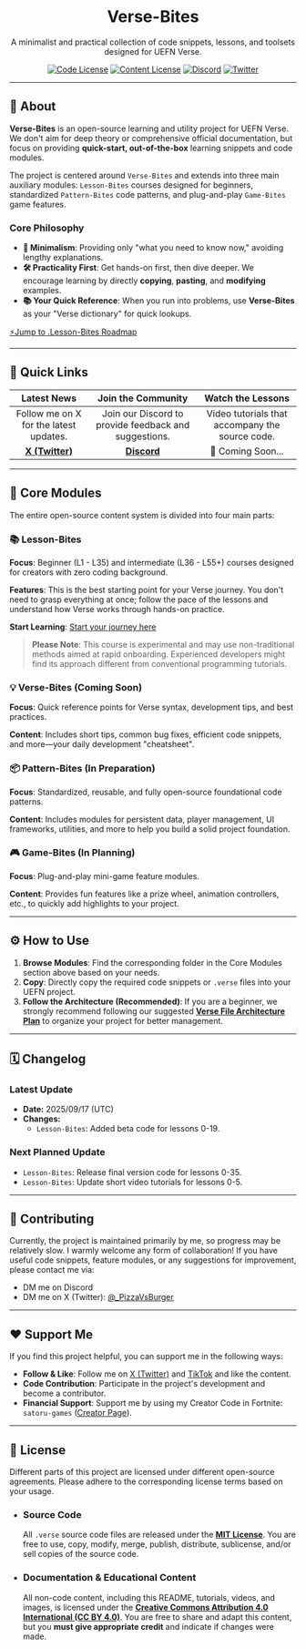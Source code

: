 <h1 align="center">Verse-Bites</h1>

<p align="center">
  A minimalist and practical collection of code snippets, lessons, and toolsets designed for UEFN Verse.
</p>

<p align="center">
  <a href="https://github.com/UnrealRider/Verse-Bites/blob/main/LICENSE"><img src="https://img.shields.io/badge/Code License-MIT-blue.svg" alt="Code License"></a>
  <a href="https://github.com/UnrealRider/Verse-Bites/tree/main?tab=License-2-ov-file"><img src="https://img.shields.io/badge/Content License-CC BY 4.0-lightgrey.svg" alt="Content License"></a>
  <a href="http://discord.gg/AhU7WkUdUD"><img src="https://img.shields.io/discord/YOUR_SERVER_ID?logo=discord&label=Discord" alt="Discord"></a>
  <a href="https://x.com/_PizzaVsBurger"><img src="https://img.shields.io/twitter/follow/_PizzaVsBurger?style=social" alt="Twitter"></a>
</p>

-----

## 📖 About

**Verse-Bites** is an open-source learning and utility project for UEFN Verse. We don't aim for deep theory or comprehensive official documentation, but focus on providing **quick-start, out-of-the-box** learning snippets and code modules.

The project is centered around `Verse-Bites` and extends into three main auxiliary modules: `Lesson-Bites` courses designed for beginners, standardized `Pattern-Bites` code patterns, and plug-and-play `Game-Bites` game features.

### Core Philosophy

  - **🎯 Minimalism**: Providing only "what you need to know now," avoiding lengthy explanations.
  - **🛠️ Practicality First**: Get hands-on first, then dive deeper. We encourage learning by directly **copying**, **pasting**, and **modifying** examples.
  - **📚 Your Quick Reference**: When you run into problems, use **Verse-Bites** as your "Verse dictionary" for quick lookups.

[⚡️Jump to .Lesson-Bites Roadmap](https://github.com/UnrealRider/Verse-Bites/blob/main/Lesson-Bites/Lesson-Bites%20Roadmap.md)

-----

## 🚀 Quick Links

| Latest News | Join the Community | Watch the Lessons |
| :---: | :---: | :---: |
| Follow me on X for the latest updates. | Join our Discord to provide feedback and suggestions. | Video tutorials that accompany the source code. |
| [**X (Twitter)**](https://x.com/_PizzaVsBurger) | [**Discord**](http://discord.gg/AhU7WkUdUD) | 🎥 Coming Soon... |

-----

## 🧩 Core Modules

The entire open-source content system is divided into four main parts:

### 📚 Lesson-Bites

**Focus**: Beginner (L1 - L35) and intermediate (L36 - L55+) courses designed for creators with zero coding background.

**Features**: This is the best starting point for your Verse journey. You don't need to grasp everything at once; follow the pace of the lessons and understand how Verse works through hands-on practice.

**Start Learning**: [Start your journey here](https://github.com/UnrealRider/Verse-Bites/blob/main/Lesson-Bites/README.md)

> **Please Note**: This course is experimental and may use non-traditional methods aimed at rapid onboarding. Experienced developers might find its approach different from conventional programming tutorials.

### 💡 Verse-Bites (Coming Soon)

**Focus**: Quick reference points for Verse syntax, development tips, and best practices.

**Content**: Includes short tips, common bug fixes, efficient code snippets, and more—your daily development "cheatsheet".

### 📦 Pattern-Bites (In Preparation)

**Focus**: Standardized, reusable, and fully open-source foundational code patterns.

**Content**: Includes modules for persistent data, player management, UI frameworks, utilities, and more to help you build a solid project foundation.

### 🎮 Game-Bites (In Planning)

**Focus**: Plug-and-play mini-game feature modules.

**Content**: Provides fun features like a prize wheel, animation controllers, etc., to quickly add highlights to your project.

-----

## ⚙️ How to Use

1.  **Browse Modules**: Find the corresponding folder in the Core Modules section above based on your needs.
2.  **Copy**: Directly copy the required code snippets or `.verse` files into your UEFN project.
3.  **Follow the Architecture (Recommended)**: If you are a beginner, we strongly recommend following our suggested [**Verse File Architecture Plan**](https://github.com/UnrealRider/Verse-Bites/blob/main/YOUR_ARCHITECTURE_GUIDE.md) to organize your project for better management.

-----

## 🗓️ Changelog

### Latest Update

  * **Date:** 2025/09/17 (UTC)
  * **Changes:**
      * `Lesson-Bites`: Added beta code for lessons 0-19.

### Next Planned Update

  * `Lesson-Bites`: Release final version code for lessons 0-35.
  * `Lesson-Bites`: Update short video tutorials for lessons 0-5.

-----

## 🤝 Contributing

Currently, the project is maintained primarily by me, so progress may be relatively slow.
I warmly welcome any form of collaboration\! If you have useful code snippets, feature modules, or any suggestions for improvement, please contact me via:

  - DM me on Discord
  - DM me on X (Twitter): [@\_PizzaVsBurger](https://x.com/_PizzaVsBurger)

-----

## ❤️ Support Me

If you find this project helpful, you can support me in the following ways:

  - **Follow & Like**: Follow me on [X (Twitter)](https://x.com/_PizzaVsBurger) and [TikTok](https://www.tiktok.com/@_pizza.vs.burger) and like the content.
  - **Code Contribution**: Participate in the project's development and become a contributor.
  - **Financial Support**: Support me by using my Creator Code in Fortnite: `satoru-games` ([Creator Page](https://www.fortnite.com/@satoru-games?lang=en-US)).

-----

## 📜 License

Different parts of this project are licensed under different open-source agreements. Please adhere to the corresponding license terms based on your usage.

  * ### Source Code

    All `.verse` source code files are released under the [**MIT License**](https://github.com/UnrealRider/Verse-Bites/blob/main/LICENSE).
    You are free to use, copy, modify, merge, publish, distribute, sublicense, and/or sell copies of the source code.

  * ### Documentation & Educational Content

    All non-code content, including this README, tutorials, videos, and images, is licensed under the [**Creative Commons Attribution 4.0 International (CC BY 4.0)**](https://github.com/UnrealRider/Verse-Bites/tree/main?tab=License-2-ov-file).
    You are free to share and adapt this content, but you **must give appropriate credit** and indicate if changes were made.
